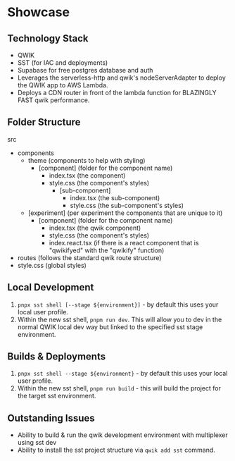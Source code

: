 # Showcase

## Technology Stack

- QWIK
- SST (for IAC and deployments)
- Supabase for free postgres database and auth
- Leverages the serverless-http and qwik's nodeServerAdapter to deploy the QWIK app to AWS Lambda.
- Deploys a CDN router in front of the lambda function for BLAZINGLY FAST qwik performance.

## Folder Structure

src

- components
  - theme (components to help with styling)
    - [component] (folder for the component name)
      - index.tsx (the component)
      - style.css (the component's styles)
        - [sub-component]
          - index.tsx (the sub-component)
          - style.css (the sub-component's styles)
  - [experiment] (per experiment the components that are unique to it)
    - [component] (folder for the component name)
      - index.tsx (the qwik component)
      - style.css (the component's styles)
      - index.react.tsx (if there is a react component that is "qwikifyed" with the "qwikify" function)
- routes (follows the standard qwik route structure)
- style.css (global styles)

## Local Development

1. `pnpx sst shell [--stage ${environment}]` - by default this uses your local user profile.
2. Within the new sst shell, `pnpm run dev`. This will allow you to dev in the normal QWIK local dev way but linked to the specified sst stage environment.

## Builds & Deployments

1. `pnpx sst shell --stage ${environment}` - by default this uses your local user profile.
2. Within the new sst shell, `pnpm run build` - this will build the project for the target sst environment.

## Outstanding Issues

- Ability to build & run the qwik development environment with multiplexer using sst dev
- Ability to install the sst project structure via `qwik add sst` command.
